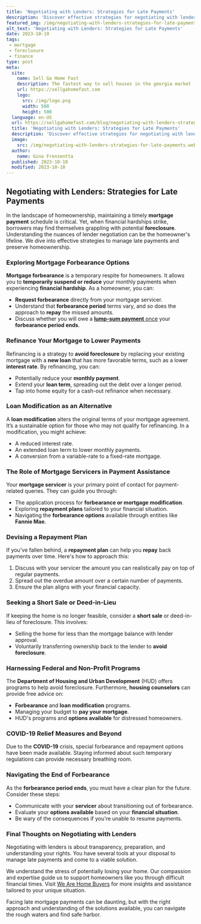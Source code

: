 ```yaml
---
title: 'Negotiating with Lenders: Strategies for Late Payments'
description: 'Discover effective strategies for negotiating with lenders to resolve late payments. Learn how to navigate this process and find solutions that work for you.'
featured_img: /img/negotiating-with-lenders-strategies-for-late-payments.webp
alt_text: 'Negotiating with Lenders: Strategies for Late Payments'
date: 2023-10-10
tags:
 - mortgage
 - foreclosure
 - finance
type: post
meta:
  site:
    name: Sell Ga Home Fast
    description: The fastest way to sell houses in the georgia market
    url: https://sellgahomefast.com
    logo:
      src: /img/logo.png
      width: 500
      height: 500
  language: en-US
  url: https://sellgahomefast.com/blog/negotiating-with-lenders-strategies-for-late-payments
  title: 'Negotiating with Lenders: Strategies for Late Payments'
  description: 'Discover effective strategies for negotiating with lenders to resolve late payments. Learn how to navigate this process and find solutions that work for you.'
  image:
    src: /img/negotiating-with-lenders-strategies-for-late-payments.webp
  author:
    name: Gina Frenzentta
  published: 2023-10-10
  modified: 2023-10-10
---
```



## Negotiating with Lenders: Strategies for Late Payments

In the landscape of homeownership, maintaining a timely **mortgage payment** schedule is critical. Yet, when financial hardships strike, borrowers may find themselves grappling with potential **foreclosure**. Understanding the nuances of lender negotiation can be the homeowner's lifeline. We dive into effective strategies to manage late payments and preserve homeownership.

### Exploring Mortgage Forbearance Options

**Mortgage forbearance** is a temporary respite for homeowners. It allows you to **temporarily suspend or reduce** your monthly payments when experiencing **financial hardship**. As a homeowner, you can:
  - **Request forbearance** directly from your mortgage servicer.
  - Understand that **forbearance period** terms vary, and so does the approach to **repay** the missed amounts.
  - Discuss whether you will owe a [**lump-sum payment**   once](https://sellgahomefast.com/blog/understanding-mortgage-default-risks-and-remedies) your **forbearance period ends**.

### Refinance Your Mortgage to Lower Payments

Refinancing is a strategy to **avoid foreclosure** by replacing your existing mortgage with a **new loan** that has more favorable terms, such as a lower **interest rate**. By refinancing, you can:
  - Potentially reduce your **monthly payment**.
  - Extend your **loan term**, spreading out the debt over a longer period.
  - Tap into home equity for a cash-out refinance when necessary.

### Loan Modification as an Alternative

A **loan modification** alters the original terms of your mortgage agreement. It’s a sustainable option for those who may not qualify for refinancing. In a modification, you might achieve:
  - A reduced interest rate.
  - An extended loan term to lower monthly payments.
  - A conversion from a variable-rate to a fixed-rate mortgage.

### The Role of Mortgage Servicers in Payment Assistance

Your **mortgage servicer** is your primary point of contact for payment-related queries. They can guide you through:
  - The application process for **forbearance or mortgage modification**.
  - Exploring **repayment plans** tailored to your financial situation.
  - Navigating the **forbearance options** available through entities like **Fannie Mae**.

### Devising a Repayment Plan

If you've fallen behind, a **repayment plan** can help you **repay** back payments over time. Here's how to approach this:

1. Discuss with your servicer the amount you can realistically pay on top of regular payments.
2. Spread out the overdue amount over a certain number of payments.
3. Ensure the plan aligns with your financial capacity.

### Seeking a Short Sale or Deed-in-Lieu

If keeping the home is no longer feasible, consider a **short sale** or deed-in-lieu of foreclosure. This involves:
  - Selling the home for less than the mortgage balance with lender approval.
  - Voluntarily transferring ownership back to the lender to **avoid foreclosure**.

### Harnessing Federal and Non-Profit Programs

The **Department of Housing and Urban Development** (HUD) offers programs to help avoid foreclosure. Furthermore, **housing counselors** can provide free advice on:
  - **Forbearance** and **loan modification** programs.
  - Managing your budget to **pay your mortgage**.
  - HUD's programs and **options available** for distressed homeowners.

### COVID-19 Relief Measures and Beyond

Due to the **COVID-19** crisis, special forbearance and repayment options have been made available. Staying informed about such temporary regulations can provide necessary breathing room.

### Navigating the End of Forbearance

As the **forbearance period ends**, you must have a clear plan for the future. Consider these steps:
  - Communicate with your **servicer** about transitioning out of forbearance.
  - Evaluate your **options available** based on your **financial situation**.
  - Be wary of the consequences if you're unable to resume payments.

### Final Thoughts on Negotiating with Lenders

Negotiating with lenders is about transparency, preparation, and understanding your rights. You have several tools at your disposal to manage late payments and come to a viable solution. 

We understand the stress of potentially losing your home. Our compassion and expertise guide us to support homeowners like you through difficult financial times. Visit [We Are Home Buyers](https://www.wearehomebuyers.com/) for more insights and assistance tailored to your unique situation.

Facing late mortgage payments can be daunting, but with the right approach and understanding of the solutions available, you can navigate the rough waters and find safe harbor.